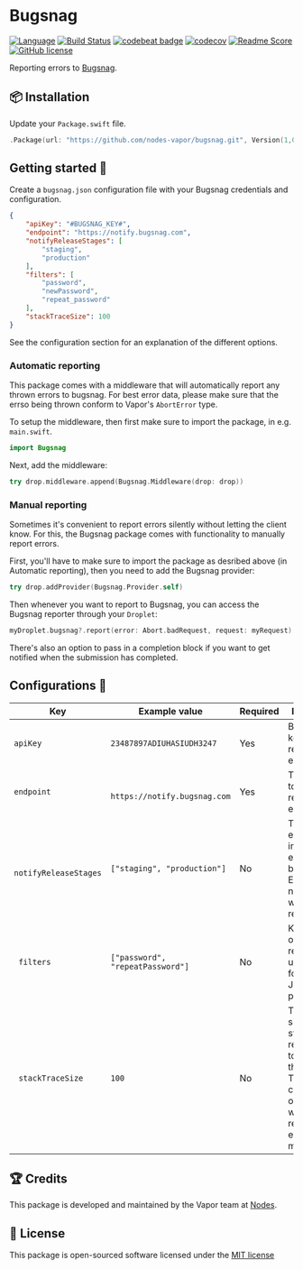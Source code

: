 # Bugsnag
[![Language](https://img.shields.io/badge/Swift-3.1-brightgreen.svg)](http://swift.org)
[![Build Status](https://travis-ci.org/nodes-vapor/bugsnag.svg?branch=master)](https://travis-ci.org/nodes-vapor/bugsnag)
[![codebeat badge](https://codebeat.co/badges/52c2f960-625c-4a63-ae63-52a24d747da1)](https://codebeat.co/projects/github-com-nodes-vapor-bugsnag)
[![codecov](https://codecov.io/gh/nodes-vapor/bugsnag/branch/master/graph/badge.svg)](https://codecov.io/gh/nodes-vapor/bugsnag)
[![Readme Score](http://readme-score-api.herokuapp.com/score.svg?url=https://github.com/nodes-vapor/bugsnag)](http://clayallsopp.github.io/readme-score?url=https://github.com/nodes-vapor/bugsnag)
[![GitHub license](https://img.shields.io/badge/license-MIT-blue.svg)](https://raw.githubusercontent.com/nodes-vapor/bugsnag/master/LICENSE)


Reporting errors to [Bugsnag](https://www.bugsnag.com/).

## 📦 Installation

Update your `Package.swift` file.

```swift
.Package(url: "https://github.com/nodes-vapor/bugsnag.git", Version(1,0,0, prereleaseIdentifiers: ["beta"]))
```


## Getting started 🚀

Create a `bugsnag.json` configuration file with your Bugsnag credentials and configuration.

```json
{
    "apiKey": "#BUGSNAG_KEY#",
  	"endpoint": "https://notify.bugsnag.com",
    "notifyReleaseStages": [
        "staging",
        "production"
    ],
    "filters": [
        "password",
        "newPassword",
        "repeat_password"
    ],
    "stackTraceSize": 100
}
```

See the configuration section for an explanation of the different options.

### Automatic reporting

This package comes with a middleware that will automatically report any thrown errors to bugsnag. For best error data, please make sure that the errso being thrown conform to Vapor's `AbortError` type. 

To setup the middleware, then first make sure to import the package, in e.g. `main.swift`.

```Swift
import Bugsnag
```

Next, add the middleware:
```swift
try drop.middleware.append(Bugsnag.Middleware(drop: drop))
```

### Manual reporting

Sometimes it's convenient to report errors silently without letting the client know. For this, the Bugsnag package comes with functionality to manually report errors.

First, you'll have to make sure to import the package as desribed above (in Automatic reporting), then you need to add the Bugsnag provider:

```swift
try drop.addProvider(Bugsnag.Provider.self)
```

Then whenever you want to report to Bugsnag, you can access the Bugsnag reporter through your `Droplet`:

```swift
myDroplet.bugsnag?.report(error: Abort.badRequest, request: myRequest)
```

There's also an option to pass in a completion block if you want to get notified when the submission has completed.

## Configurations 🔧

| Key                    | Example value                    | Required | Description                              |
| ---------------------- | -------------------------------- | -------- | ---------------------------------------- |
| `apiKey`               | `23487897ADIUHASIUDH3247`        | Yes      | Bugsnag API key for reporting errors.    |
| `endpoint`             | ` https://notify.bugsnag.com`    | Yes      | The endpoint to hit when reporting errors. |
| ` notifyReleaseStages` | `["staging", "production"]`      | No       | The environments in which errors should be reported. Environments not in the list will not report errors. |
| ` filters`             | `["password", "repeatPassword"]` | No       | Keys to filter out from a requests url-, query-, form and JSON parameters. |
| ` stackTraceSize`      | `100`                            | No       | The default size of the stacktrace to report together with the error. This value can be overruled when reporting errors manually. |


## 🏆 Credits

This package is developed and maintained by the Vapor team at [Nodes](https://www.nodesagency.com).


## 📄 License

This package is open-sourced software licensed under the [MIT license](http://opensource.org/licenses/MIT)
